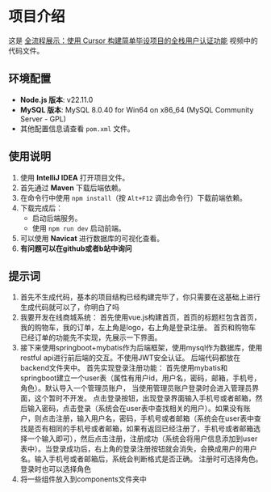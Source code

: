 # 项目介绍

这是 [全流程展示：使用 Cursor 构建简单毕设项目的全栈用户认证功能](https://github.com) 视频中的代码文件。

## 环境配置

- **Node.js 版本**: v22.11.0
- **MySQL 版本**: MySQL 8.0.40 for Win64 on x86_64 (MySQL Community Server - GPL)
- 其他配置信息请查看 `pom.xml` 文件。

## 使用说明

1. 使用 **IntelliJ IDEA** 打开项目文件。
2. 首先通过 **Maven** 下载后端依赖。
3. 在命令行中使用 `npm install`（按 `Alt+F12` 调出命令行）下载前端依赖。
4. 下载完成后：
   - 启动后端服务。
   - 使用 `npm run dev` 启动前端。
5. 可以使用 **Navicat** 进行数据库的可视化查看。
6. **有问题可以在github或者b站中询问**

## 提示词

1. 首先不生成代码，基本的项目结构已经构建完毕了，你只需要在这基础上进行生成代码就可以了，你明白了吗
2. 我要开发在线商城系统：
首先使用vue.js构建首页，首页的标题栏包含首页，我的购物车，我的订单，左上角是logo，右上角是登录注册。
首页和购物车已经订单的功能先不实现，先展示一下界面。
3. 接下来使用springboot+mybatis作为后端框架，使用mysql作为数据库，使用restful api进行前后端的交互。不使用JWT安全认证。
后端代码都放在backend文件夹中。
 首先实现登录注册功能： 首先使用mybatis和springboot建立一个user表（属性有用户id，用户名，密码，邮箱，手机号，角色）。默认导入一个管理员账户， 当使用管理员账户登录时会进入管理员界面，这个暂时不开发。 点击登录按钮，出现登录界面输入手机号或者邮箱，然后输入密码，点击登录（系统会在user表中查找相关的用户）。如果没有账户，则点击注册，输入用户名，密码，手机号或者邮箱（系统会在user表中查找是否有相同的手机号或者邮箱，如果有返回已经注册了，手机号或者邮箱选择一个输入即可），然后点击注册，注册成功（系统会将用户信息添加到user表中）。当登录成功后，右上角的登录注册按钮就会消失，会换成用户的用户名。输入手机号或者邮箱后，系统会判断格式是否正确。
注册时可选择角色。登录时也可以选择角色
4. 将一些组件放入到components文件夹中
